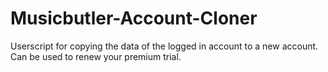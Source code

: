 # Musicbutler-Account-Cloner
Userscript for copying the data of the logged in account to a new account. Can be used to renew your premium trial.
